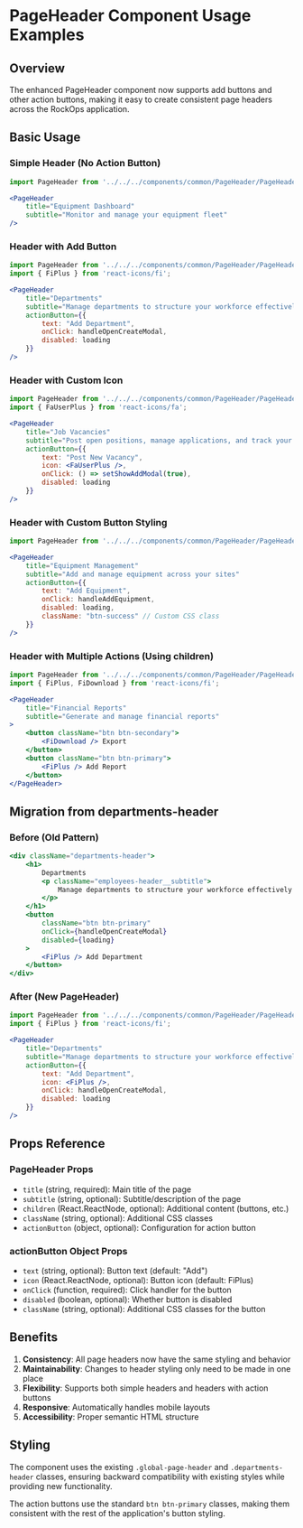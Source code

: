 # PageHeader Component Usage Examples

## Overview
The enhanced PageHeader component now supports add buttons and other action buttons, making it easy to create consistent page headers across the RockOps application.

## Basic Usage

### Simple Header (No Action Button)
```jsx
import PageHeader from '../../../components/common/PageHeader/PageHeader';

<PageHeader
    title="Equipment Dashboard"
    subtitle="Monitor and manage your equipment fleet"
/>
```

### Header with Add Button
```jsx
import PageHeader from '../../../components/common/PageHeader/PageHeader';
import { FiPlus } from 'react-icons/fi';

<PageHeader
    title="Departments"
    subtitle="Manage departments to structure your workforce effectively"
    actionButton={{
        text: "Add Department",
        onClick: handleOpenCreateModal,
        disabled: loading
    }}
/>
```

### Header with Custom Icon
```jsx
import PageHeader from '../../../components/common/PageHeader/PageHeader';
import { FaUserPlus } from 'react-icons/fa';

<PageHeader
    title="Job Vacancies"
    subtitle="Post open positions, manage applications, and track your recruitment process"
    actionButton={{
        text: "Post New Vacancy",
        icon: <FaUserPlus />,
        onClick: () => setShowAddModal(true),
        disabled: loading
    }}
/>
```

### Header with Custom Button Styling
```jsx
import PageHeader from '../../../components/common/PageHeader/PageHeader';

<PageHeader
    title="Equipment Management"
    subtitle="Add and manage equipment across your sites"
    actionButton={{
        text: "Add Equipment",
        onClick: handleAddEquipment,
        disabled: loading,
        className: "btn-success" // Custom CSS class
    }}
/>
```

### Header with Multiple Actions (Using children)
```jsx
import PageHeader from '../../../components/common/PageHeader/PageHeader';
import { FiPlus, FiDownload } from 'react-icons/fi';

<PageHeader
    title="Financial Reports"
    subtitle="Generate and manage financial reports"
>
    <button className="btn btn-secondary">
        <FiDownload /> Export
    </button>
    <button className="btn btn-primary">
        <FiPlus /> Add Report
    </button>
</PageHeader>
```

## Migration from departments-header

### Before (Old Pattern)
```jsx
<div className="departments-header">
    <h1>
        Departments
        <p className="employees-header__subtitle">
            Manage departments to structure your workforce effectively
        </p>
    </h1>
    <button
        className="btn btn-primary"
        onClick={handleOpenCreateModal}
        disabled={loading}
    >
        <FiPlus /> Add Department
    </button>
</div>
```

### After (New PageHeader)
```jsx
import PageHeader from '../../../components/common/PageHeader/PageHeader';
import { FiPlus } from 'react-icons/fi';

<PageHeader
    title="Departments"
    subtitle="Manage departments to structure your workforce effectively"
    actionButton={{
        text: "Add Department",
        icon: <FiPlus />,
        onClick: handleOpenCreateModal,
        disabled: loading
    }}
/>
```

## Props Reference

### PageHeader Props
- `title` (string, required): Main title of the page
- `subtitle` (string, optional): Subtitle/description of the page
- `children` (React.ReactNode, optional): Additional content (buttons, etc.)
- `className` (string, optional): Additional CSS classes
- `actionButton` (object, optional): Configuration for action button

### actionButton Object Props
- `text` (string, optional): Button text (default: "Add")
- `icon` (React.ReactNode, optional): Button icon (default: FiPlus)
- `onClick` (function, required): Click handler for the button
- `disabled` (boolean, optional): Whether button is disabled
- `className` (string, optional): Additional CSS classes for the button

## Benefits

1. **Consistency**: All page headers now have the same styling and behavior
2. **Maintainability**: Changes to header styling only need to be made in one place
3. **Flexibility**: Supports both simple headers and headers with action buttons
4. **Responsive**: Automatically handles mobile layouts
5. **Accessibility**: Proper semantic HTML structure

## Styling

The component uses the existing `.global-page-header` and `.departments-header` classes, ensuring backward compatibility with existing styles while providing new functionality.

The action buttons use the standard `btn btn-primary` classes, making them consistent with the rest of the application's button styling.


